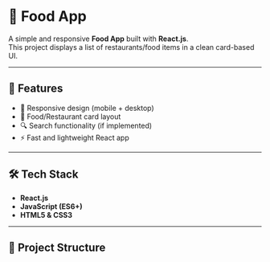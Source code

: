 # 🍴 Food App

A simple and responsive **Food App** built with **React.js**.  
This project displays a list of restaurants/food items in a clean card-based UI.

---

## 🚀 Features

- 📱 Responsive design (mobile + desktop)
- 🍔 Food/Restaurant card layout
- 🔍 Search functionality (if implemented)
- ⚡ Fast and lightweight React app

---

## 🛠️ Tech Stack

- **React.js**
- **JavaScript (ES6+)**
- **HTML5 & CSS3**

---

## 📂 Project Structure
